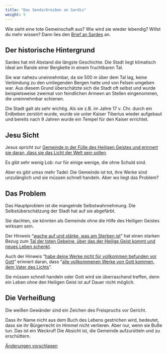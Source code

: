 ```yaml
---
title: "Das Sendschreiben an Sardis"
weight: 5
---
```



Wie sieht eine tote Gemeinschaft aus? Wie wird sie wieder lebendig? Willst du mehr wissen? Dann lies den [Brief an Sardes](https://www.bibleserver.com/SLT/Offenbarung3%2C1-6) an.


## Der historische Hintergrund

<a name="9a3a"></a>
Sardes hat mit Abstand die längste Geschichte. Die Stadt liegt klimatisch ideal am Rande einer Bergkette in einem fruchtbaren Tal.

Sie war nahezu uneinnehmbar, da sie 500 m über dem Tal lag, keine Verbindung zu den umliegenden Bergen hatte und von Felsen umgeben war. Aus diesem Grund überschätzte sich die Stadt oft selbst und wurde beispielsweise zweimal von feindlichen Armeen an Stellen eingenommen, die uneinnehmbar schienen.

Die Stadt galt als sehr wichtig. Als sie z.B. im Jahre 17 v. Chr. durch ein Erdbeben zerstört wurde, wurde sie unter Kaiser Tiberius wieder aufgebaut und bereits nach 9 Jahren wurde ein Tempel für den Kaiser errichtet.


## Jesu Sicht

<a name="4d09"></a>
Jesus spricht zur [Gemeinde in der Fülle des Heiligen Geistes und erinnert sie daran, dass sie das Licht der Welt sein sollen](https://www.bibleserver.com/SLT/Offenbarung3%2C1).

Es gibt sehr wenig Lob: nur für einige wenige, die ohne Schuld sind.

Aber es gibt umso mehr Tadel: Die Gemeinde ist tot, ihre Werke sind unzulänglich und sie müssen schnell handeln. Aber wo liegt das Problem?


## Das Problem

<a name="c0b1"></a>
Das Hauptproblem ist die mangelnde Selbstwahrnehmung. Die Selbstüberschätzung der Stadt hat auf sie abgefärbt.

Sie dachten, sie könnten als Gemeinde ohne die Hilfe des Heiligen Geistes wirksam sein.

Der Hinweis “[wache auf und stärke, was am Sterben ist](https://www.bibleserver.com/SLT/Offenbarung3%2C1-2)” hat einen starken Bezug zum [Tal der toten Gebeine, über das der Heilige Geist kommt und neues Leben schenkt](https://www.bibleserver.com/SLT/Hesekiel37).

Auch der Hinweis “[habe deine Werke nicht für vollkommen befunden vor Gott](https://www.bibleserver.com/SLT/Offenbarung3%2C2)” erinnert daran, dass “[alle vollkommenen Werke von Gott kommen, dem Vater des Lichts](https://www.bibleserver.com/SLT/Jakobus1%2C17)”.

Sie müssen schnell handeln oder Gott wird sie überraschend treffen, denn ein Leben ohne den Heiligen Geist ist auf Dauer nicht möglich.


## Die Verheißung

<a name="1e06"></a>
Die weißen Gewänder sind ein Zeichen des Freispruchs vor Gericht.

Dass ihr Name nicht aus dem Buch des Lebens gestrichen wird, bedeutet, dass sie ihr Bürgerrecht im Himmel nicht verlieren. Aber nur, wenn sie Buße tun. Das ist ein Weckruf! Die Absicht ist, die Gemeinde aufzurütteln und zu erschüttern.




[Änderungen vorschlagen](https://github.com/revelation-today/revelation-today/blob/main/exampleSite/content/docs/content/letters/expl/details/the-letter-to-the-church-in-sardis.de.md)
